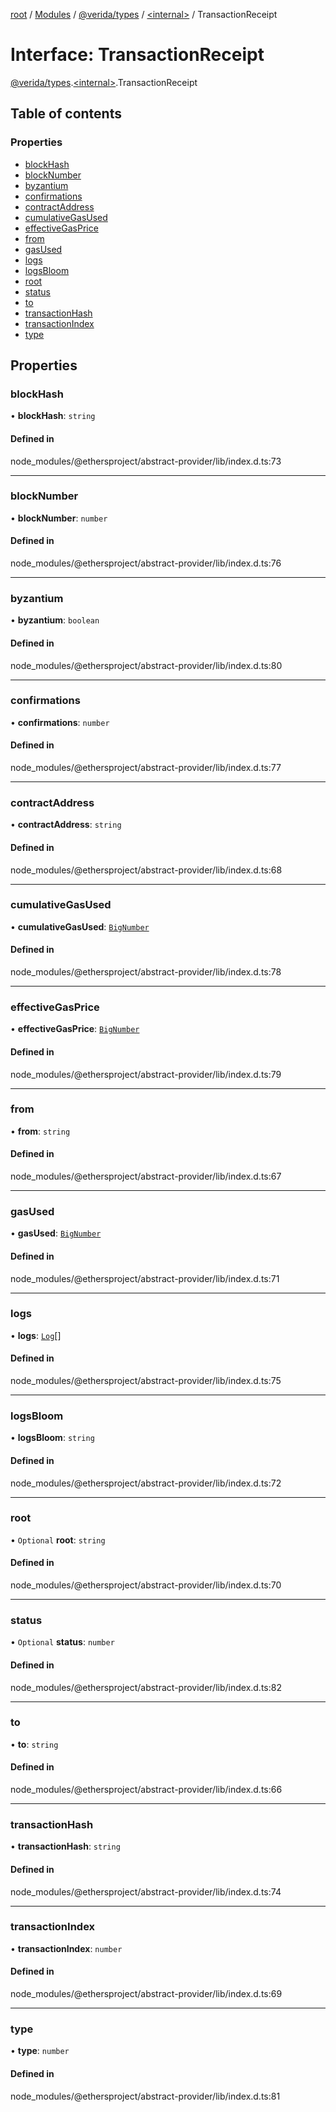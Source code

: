 [root](../README.md) / [Modules](../modules.md) / [@verida/types](../modules/verida_types.md) / [<internal\>](../modules/verida_types._internal_.md) / TransactionReceipt

# Interface: TransactionReceipt

[@verida/types](../modules/verida_types.md).[<internal\>](../modules/verida_types._internal_.md).TransactionReceipt

## Table of contents

### Properties

- [blockHash](verida_types._internal_.TransactionReceipt.md#blockhash)
- [blockNumber](verida_types._internal_.TransactionReceipt.md#blocknumber)
- [byzantium](verida_types._internal_.TransactionReceipt.md#byzantium)
- [confirmations](verida_types._internal_.TransactionReceipt.md#confirmations)
- [contractAddress](verida_types._internal_.TransactionReceipt.md#contractaddress)
- [cumulativeGasUsed](verida_types._internal_.TransactionReceipt.md#cumulativegasused)
- [effectiveGasPrice](verida_types._internal_.TransactionReceipt.md#effectivegasprice)
- [from](verida_types._internal_.TransactionReceipt.md#from)
- [gasUsed](verida_types._internal_.TransactionReceipt.md#gasused)
- [logs](verida_types._internal_.TransactionReceipt.md#logs)
- [logsBloom](verida_types._internal_.TransactionReceipt.md#logsbloom)
- [root](verida_types._internal_.TransactionReceipt.md#root)
- [status](verida_types._internal_.TransactionReceipt.md#status)
- [to](verida_types._internal_.TransactionReceipt.md#to)
- [transactionHash](verida_types._internal_.TransactionReceipt.md#transactionhash)
- [transactionIndex](verida_types._internal_.TransactionReceipt.md#transactionindex)
- [type](verida_types._internal_.TransactionReceipt.md#type)

## Properties

### blockHash

• **blockHash**: `string`

#### Defined in

node_modules/@ethersproject/abstract-provider/lib/index.d.ts:73

___

### blockNumber

• **blockNumber**: `number`

#### Defined in

node_modules/@ethersproject/abstract-provider/lib/index.d.ts:76

___

### byzantium

• **byzantium**: `boolean`

#### Defined in

node_modules/@ethersproject/abstract-provider/lib/index.d.ts:80

___

### confirmations

• **confirmations**: `number`

#### Defined in

node_modules/@ethersproject/abstract-provider/lib/index.d.ts:77

___

### contractAddress

• **contractAddress**: `string`

#### Defined in

node_modules/@ethersproject/abstract-provider/lib/index.d.ts:68

___

### cumulativeGasUsed

• **cumulativeGasUsed**: [`BigNumber`](../classes/verida_types._internal_.BigNumber.md)

#### Defined in

node_modules/@ethersproject/abstract-provider/lib/index.d.ts:78

___

### effectiveGasPrice

• **effectiveGasPrice**: [`BigNumber`](../classes/verida_types._internal_.BigNumber.md)

#### Defined in

node_modules/@ethersproject/abstract-provider/lib/index.d.ts:79

___

### from

• **from**: `string`

#### Defined in

node_modules/@ethersproject/abstract-provider/lib/index.d.ts:67

___

### gasUsed

• **gasUsed**: [`BigNumber`](../classes/verida_types._internal_.BigNumber.md)

#### Defined in

node_modules/@ethersproject/abstract-provider/lib/index.d.ts:71

___

### logs

• **logs**: [`Log`](verida_types._internal_.Log.md)[]

#### Defined in

node_modules/@ethersproject/abstract-provider/lib/index.d.ts:75

___

### logsBloom

• **logsBloom**: `string`

#### Defined in

node_modules/@ethersproject/abstract-provider/lib/index.d.ts:72

___

### root

• `Optional` **root**: `string`

#### Defined in

node_modules/@ethersproject/abstract-provider/lib/index.d.ts:70

___

### status

• `Optional` **status**: `number`

#### Defined in

node_modules/@ethersproject/abstract-provider/lib/index.d.ts:82

___

### to

• **to**: `string`

#### Defined in

node_modules/@ethersproject/abstract-provider/lib/index.d.ts:66

___

### transactionHash

• **transactionHash**: `string`

#### Defined in

node_modules/@ethersproject/abstract-provider/lib/index.d.ts:74

___

### transactionIndex

• **transactionIndex**: `number`

#### Defined in

node_modules/@ethersproject/abstract-provider/lib/index.d.ts:69

___

### type

• **type**: `number`

#### Defined in

node_modules/@ethersproject/abstract-provider/lib/index.d.ts:81
